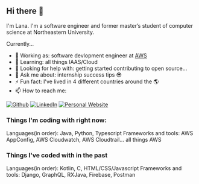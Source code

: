 ## Hi there 👋

<!--
**alannaa/alannaa** is a ✨ _special_ ✨ repository because its `README.md` (this file) appears on your GitHub profile.
-->

I'm Lana. I'm a software engineer and former master’s student of computer science at Northeastern University.

Currently...
- 🔭 Working as: software devlopment engineer at [AWS](https://aws.amazon.com)
- 🌱 Learning: all things IAAS/Cloud
- 🤔 Looking for help with: getting started contributing to open source...
- 💬 Ask me about: internship success tips 😎 
- ⚡ Fun fact: I've lived in 4 different countries around the 🌎
- 📫 How to reach me: 
<p>
  <a href="https://github.com/alannapasco" target="_blank"><img alt="Github" src="https://img.shields.io/badge/GitHub-%2312100E.svg?&style=for-the-badge&logo=Github&logoColor=white" /></a> 
  <a href="https://www.linkedin.com/in/alanna-pasco-8918028b/" target="_blank"><img alt="LinkedIn" src="https://img.shields.io/badge/linkedin-%230077B5.svg?&style=for-the-badge&logo=linkedin&logoColor=white" /></a> 
    <a href="https://alannapasco.github.io" target="_blank"><img alt="Personal Website" src="https://img.shields.io/badge/-Personal%20Website-lightgrey/?style=for-the-badge" /></a> 
</p>

### Things I'm coding with right now:

Languages(in order): Java, Python, Typescript
Frameworks and tools: AWS AppConfig, AWS Cloudwatch, AWS Cloudtrail... all things AWS

### Things I've coded with in the past 

Languages(in order): Kotlin, C, HTML/CSS/Javascript
Frameworks and tools: Django, GraphQL, RXJava, Firebase, Postman
